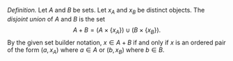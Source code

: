 *Definition.* Let $A$ and $B$ be sets. Let $x_{A}$ and $x_{B}$ be distinct objects. The *disjoint union* of $A$ and $B$ is the set $$A+B=(A\times\{x_{A}\})\cup(B\times\{x_{B}\}).$$By the given set builder notation, $x\in A+B$ if and only if $x$ is an ordered pair of the form $(a,x_{A})$ where $a\in A$ or $(b,x_{B})$ where $b\in B$.